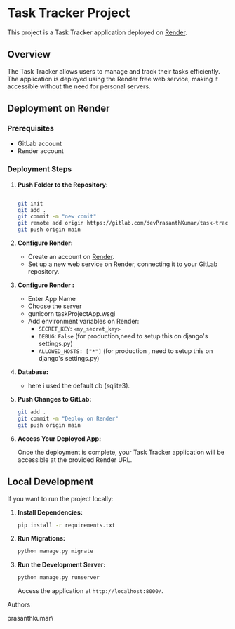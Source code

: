 # Task Tracker Project

This project is a Task Tracker application deployed on [Render](https://render.com/).

## Overview

The Task Tracker allows users to manage and track their tasks efficiently. The application is deployed using the Render free web service, making it accessible without the need for personal servers.

## Deployment on Render

### Prerequisites

- GitLab account
- Render account

### Deployment Steps

1. **Push Folder to the Repository:**

   ```bash

   git init
   git add .
   git commit -m "new comit"
   git remote add origin https://gitlab.com/devPrasanthKumar/task-trackerr.git
   git push origin main

   ```

2. **Configure Render:**

   - Create an account on [Render](https://render.com/).
   - Set up a new web service on Render, connecting it to your GitLab repository.

3. **Configure Render :**

   - Enter App Name
   - Choose the server
   - gunicorn taskProjectApp.wsgi
   - Add environment variables on Render:
     - `SECRET_KEY`: `<my_secret_key>`
     - `DEBUG`: `False` (for production,need to setup this on django's settings.py)
     - `ALLOWED_HOSTS: ["*"]` (for production , need to setup this on django's settings.py)

4. **Database:**

   - here i used the default db (sqlite3).

5. **Push Changes to GitLab:**

   ```bash
   git add .
   git commit -m "Deploy on Render"
   git push origin main
   ```

6. **Access Your Deployed App:**

   Once the deployment is complete, your Task Tracker application will be accessible at the provided Render URL.

## Local Development

If you want to run the project locally:

1. **Install Dependencies:**

   ```bash
   pip install -r requirements.txt
   ```

2. **Run Migrations:**

   ```bash
   python manage.py migrate
   ```

3. **Run the Development Server:**

   ```bash
   python manage.py runserver
   ```

   Access the application at `http://localhost:8000/`.

Authors

prasanthkumar\
